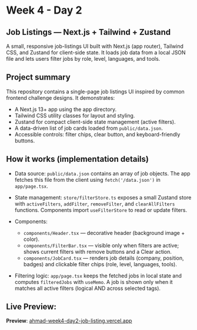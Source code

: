 # Week 4 - Day 2

## Job Listings — Next.js + Tailwind + Zustand

A small, responsive job-listings UI built with Next.js (app router), Tailwind CSS, and Zustand for client-side state. It loads job data from a local JSON file and lets users filter jobs by role, level, languages, and tools.

## Project summary

This repository contains a single-page job listings UI inspired by common frontend challenge designs. It demonstrates:

- A Next.js 13+ app using the app directory.
- Tailwind CSS utility classes for layout and styling.
- Zustand for compact client-side state management (active filters).
- A data-driven list of job cards loaded from `public/data.json`.
- Accessible controls: filter chips, clear button, and keyboard-friendly buttons.

## How it works (implementation details)

- Data source: `public/data.json` contains an array of job objects. The app fetches this file from the client using `fetch('/data.json')` in `app/page.tsx`.

- State management: `store/filterStore.ts` exposes a small Zustand store with `activeFilters`, `addFilter`, `removeFilter`, and `clearAllFilters` functions. Components import `useFilterStore` to read or update filters.

- Components:
  - `components/Header.tsx` — decorative header (background image + color).
  - `components/FilterBar.tsx` — visible only when filters are active; shows current filters with remove buttons and a Clear action.
  - `components/JobCard.tsx` — renders job details (company, position, badges) and clickable filter chips (role, level, languages, tools).

- Filtering logic: `app/page.tsx` keeps the fetched jobs in local state and computes `filteredJobs` with `useMemo`. A job is shown only when it matches all active filters (logical AND across selected tags).

## Live Preview:
**Preview**: [ahmad-week4-day2-job-listing.vercel.app](https://ahmad-week4-day2-job-listing.vercel.app)
